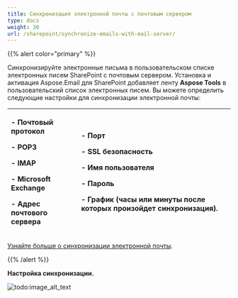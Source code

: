 ```yaml
---
title: Синхронизация электронной почты с почтовым сервером
type: docs
weight: 30
url: /sharepoint/synchronize-emails-with-mail-server/
---
```



{{% alert color="primary" %}} 

Синхронизируйте электронные письма в пользовательском списке электронных писем SharePoint с почтовым сервером. Установка и активация Aspose.Email для SharePoint добавляет ленту **Aspose Tools** в пользовательский список электронных писем. Вы можете определить следующие настройки для синхронизации электронной почты:

|<p>- Почтовый протокол</p><p>- POP3</p><p>- IMAP</p><p>- Microsoft Exchange</p><p>- Адрес почтового сервера</p>|<p>- Порт</p><p>- SSL безопасность</p><p>- Имя пользователя</p><p>- Пароль</p><p>- График (часы или минуты после которых произойдет синхронизация).</p>|
| :- | :- |
[Узнайте больше о синхронизации электронной почты](/email/sharepoint/email-synchronization/).

{{% /alert %}}

**Настройка синхронизации.** 

![todo:image_alt_text](synchronize-emails-with-mail-server_1.png)